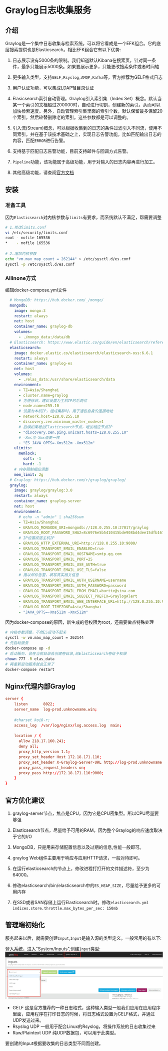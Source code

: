 # Graylog日志收集服务

## 介绍

Graylog是一个集中日志收集与检索系统。可以将它看成是一个EFK组合。它的底层搜索提供也是Elasticsearch。相比EFK组合它有以下优势:

  1. 日志展示没有5000条的限制。我们知道默认Kibana在搜索页，针对同一条件，最多只能展示5000条。如果要展示更多，只能更改搜索条件或者时间轴
  2. 更多输入类型，支持`GELF,Rsyslog,AMQP,Kafka`等，官方推荐为GELF格式日志

  3. 用户认证功能，可以集成LDAP轻目录认证
  4. Elasicsearch索引自动管理。Graylog引入索引集（Index Set）概念。默认当某一个索引的文档超过200000时，自动进行切割，创建新的索引。从而可以加快检索速度。另外，自动管理索引集里面的索引个数，默认保留最多保留20个索引，然后轮替删除老的索引。这些参数都是可以调整的。
  5. 引入流(Stream)概念，可以根据收集到的日志的条件过滤引入不同流，使用不同索引。并在基于该技术基础之上，实现日志告警功能。比如匹配输出日志的内容，匹配`ERROR`进行告警。
  6. 支持基于匹配日志告警功能，目前支持邮件与回调方式告警。
  7. `Pipeline`功能，该功能属于高级功能，用于对输入的日志内容再进行加工。
  8. 其他高级功能，请查阅[官方文档](http://docs.graylog.org/en/stable/)

## 安装

### 准备工具
因为`Elasticsearch`对内核参数与`limits`有要求，而系统默认不满足，帮需要调整

```bash
# 1.修改limits.conf
vi /etc/security/limits.conf
root - nofile 165536
*    - nofile 165536

# 2.增加内核参数
echo "vm.max_map_count = 262144" > /etc/sysctl.d/es.conf
sysctl -p /etc/sysctl.d/es.conf
```

### Allinone方式

编辑docker-compose.yml文件

```yaml
  # MongoDB: https://hub.docker.com/_/mongo/
  mongodb:
    image: mongo:3
    restart: always
    net: host
    container_name: graylog-db
    volumes:
      - ./mongo_data:/data/db
  # Elasticsearch: https://www.elastic.co/guide/en/elasticsearch/reference/6.6/docker.html
  elasticsearch:
    image: docker.elastic.co/elasticsearch/elasticsearch-oss:6.6.1
    restart: always
    container_name: graylog-es
    net: host
    volumes:
      - ./elas_data:/usr/share/elasticsearch/data
    environment:
      - TZ=Asia/Shanghai
      - cluster.name=graylog
      # 方便标识，建议设置为主机IP的后两位
      - node.name=255.10
      # 设置为本机IP，组成集群时，用于通告自身的连接地址
      - network.host=128.0.255.10
      - discovery.zen.minimum_master_nodes=1
      # 后续如果增加Elasticsearch节点，增加相应节点IP
      - "discovery.zen.ping.unicast.hosts=128.0.255.10"
      # -Xms与-Xmx值要一样
      - "ES_JAVA_OPTS=-Xms512m -Xmx512m"
    ulimits:
      memlock:
        soft: -1
        hard: -1
    # 内存限制相应调整
    mem_limit: 2g
  # Graylog: https://hub.docker.com/r/graylog/graylog/
  graylog:
    image: graylog/graylog:3.0
    restart: always
    container_name: graylog-server
    net: host
    environment:
      # echo -n "admin" | sha256sum
      - TZ=Asia/Shanghai
      - GRAYLOG_MONGODB_URI=mongodb://128.0.255.10:27017/graylog
      - GRAYLOG_ROOT_PASSWORD_SHA2=8c6976e5b5410415bde908bd4dee15dfb167a9c873fc4bb8a81f6f2ab448a918
      # IP设置成宿主机IP
      - GRAYLOG_HTTP_EXTERNAL_URI=http://128.0.255.10:9000/
      - GRAYLOG_TRANSPORT_EMAIL_ENABLED=true
      - GRAYLOG_TRANSPORT_EMAIL_HOSTNAME=smtp.qq.com
      - GRAYLOG_TRANSPORT_EMAIL_PORT=25
      - GRAYLOG_TRANSPORT_EMAIL_USE_AUTH=true
      - GRAYLOG_TRANSPORT_EMAIL_USE_TLS=false
      # 用以邮件告警，填写真实相关信息
      - GRAYLOG_TRANSPORT_EMAIL_AUTH_USERNAME=username
      - GRAYLOG_TRANSPORT_EMAIL_AUTH_PASSWORD=password
      - GRAYLOG_TRANSPORT_EMAIL_FROM_EMAIL=burtte@sina.com
      - GRAYLOG_TRANSPORT_EMAIL_SUBJECT_PREFIX=GraylogAlert
      - GRAYLOG_TRANSPORT_EMAIL_WEB_INTERFACE_URL=http://128.0.255.10:9000/
      - GRAYLOG_ROOT_TIMEZONE=Asia/Shanghai
      - "JAVA_OPTS=-Xms512m -Xmx512m"
```

因为docker-compose的原因，新生成的卷权限为root，还需要做点特殊处理

```bash
# 内核参数调整，不然ES启动不起来
sysctl -w vm.max_map_count = 262144
# 先启动服务
docker-compose up -d
# 启动服务，会在当前目录会创建卷目录,给Elasticsearch卷给予权限
chown 777 -R elas_data
# 再重新启动服务就会正常了
docker-compose restart
```

## Nginx代理内部Graylog

```conf
server {
    listen       8022;
    server_name  log-prod.unknowname.win;

    #charset koi8-r;
    access_log  /var/log/nginx/log.access.log  main;

    location / {
      allow 218.17.160.241;
      deny all;
      proxy_http_version 1.1;
      proxy_set_header Host 172.18.171.110;
      proxy_set_header X-Graylog-Server-URL http://log-prod.unknowname.win:8022/;
      proxy_pass_request_headers on;
      proxy_pass http://172.18.171.110:9000;
    }
}
```

## 官方优化建议

  1. graylog-server节点，焦点是CPU，因为它是CPU密集型。所以CPU尽量要够强

  2. Elasticsearch节点，尽量给予可用的RAM，因为整个Graylog的响应速度取决于它的I/O
  3. MongoDB，只是用来存储配置信息以及过期的信息,性能一般即可。
  4. graylog Web组件主要用于响应与应用HTTP请求，一般对待即可。
  5. 在运行elasticsearch的节点上，修改进程打打开的文件描述符，至少为64000。
  6. 修改elasticsearch/bin/elasticsearch中的`ES_HEAP_SIZE`，尽量给予更多的可用内存
  7. 在SSD或者SAN存储上运行Elasticsearch时。修改`elasticsearch.yml`
`indices.store.throttle.max_bytes_per_sec: 150mb`

## 管理端初始化

服务起来以后，就需要创建`Input`,`Input`是输入源的类型定义。一般常用的有以下:

登入系统，进入"System/Inputs",创建`Input`类型:
![创建Input](../images/graylog-input.jpg)

- GELF 这是官方推荐的一种日志格式，这种输入类型一般我们应用在应用程序里面，应用程序在打印日志的时候，将日志格式设置为GELF格式，并通过UDP发送过来。
- Rsyslog UDP 一般用于配合Linux的Rsyslog，将操作系统的日志收集过来
- Raw/Plaintext UDP 纯UDP数据包，可以用于此类型。
  
要创建的Input根据要收集的日志类型不同而创建。